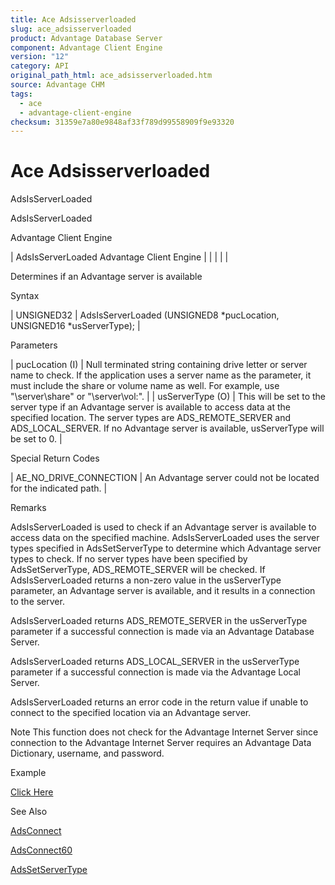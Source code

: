 ```yaml
---
title: Ace Adsisserverloaded
slug: ace_adsisserverloaded
product: Advantage Database Server
component: Advantage Client Engine
version: "12"
category: API
original_path_html: ace_adsisserverloaded.htm
source: Advantage CHM
tags:
  - ace
  - advantage-client-engine
checksum: 31359e7a80e9848af33f789d99558909f9e93320
---
```


# Ace Adsisserverloaded

AdsIsServerLoaded

AdsIsServerLoaded

Advantage Client Engine

| AdsIsServerLoaded  Advantage Client Engine |  |  |  |  |

Determines if an Advantage server is available

Syntax

| UNSIGNED32 | AdsIsServerLoaded (UNSIGNED8 \*pucLocation,  UNSIGNED16 \*usServerType); |

Parameters

| pucLocation (I) | Null terminated string containing drive letter or server name to check. If the application uses a server name as the parameter, it must include the share or volume name as well. For example, use "\\server\share" or "\\server\vol:". |
| usServerType (O) | This will be set to the server type if an Advantage server is available to access data at the specified location. The server types are ADS\_REMOTE\_SERVER and ADS\_LOCAL\_SERVER. If no Advantage server is available, usServerType will be set to 0. |

Special Return Codes

| AE\_NO\_DRIVE\_CONNECTION | An Advantage server could not be located for the indicated path. |

Remarks

AdsIsServerLoaded is used to check if an Advantage server is available to access data on the specified machine. AdsIsServerLoaded uses the server types specified in AdsSetServerType to determine which Advantage server types to check. If no server types have been specified by AdsSetServerType, ADS\_REMOTE\_SERVER will be checked. If AdsIsServerLoaded returns a non-zero value in the usServerType parameter, an Advantage server is available, and it results in a connection to the server.

AdsIsServerLoaded returns ADS\_REMOTE\_SERVER in the usServerType parameter if a successful connection is made via an Advantage Database Server.

AdsIsServerLoaded returns ADS\_LOCAL\_SERVER in the usServerType parameter if a successful connection is made via the Advantage Local Server.

AdsIsServerLoaded returns an error code in the return value if unable to connect to the specified location via an Advantage server.

Note This function does not check for the Advantage Internet Server since connection to the Advantage Internet Server requires an Advantage Data Dictionary, username, and password.

Example

[Click Here](ace_examples.md#adsisserverloadedexample)

See Also

[AdsConnect](ace_adsconnect.md)

[AdsConnect60](ace_adsconnect60.md)

[AdsSetServerType](ace_adssetservertype.md)
